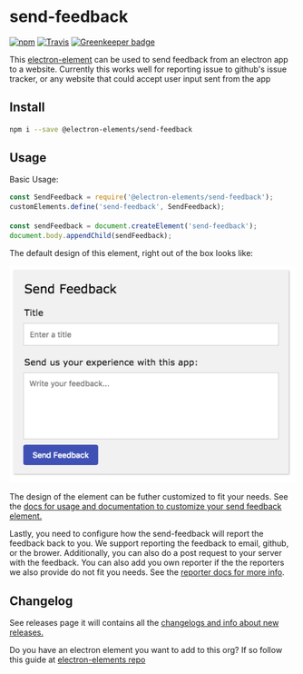 # send-feedback 
[![npm](https://img.shields.io/npm/v/@electron-elements/send-feedback.svg?style=flat-square)](https://npmjs.org/package/@electron-elements/send-feedback)
[![Travis](https://img.shields.io/travis/electron-elements/send-feedback.svg?style=flat-square)](https://travis-ci.org/electron-elements/send-feedback)
[![Greenkeeper badge](https://img.shields.io/badge/Greenkeeper-enabled-blue.svg?style=flat-square)](https://greenkeeper.io/)

This [electron-element](https://github.com/electron-elements/electron-elements#electron-elements) can be used to 
send feedback from an electron app to a website. Currently this works well for reporting 
issue to github's issue tracker, or any website that could accept user input sent from the app

## Install

```bash
npm i --save @electron-elements/send-feedback
```

## Usage

Basic Usage:
```javascript
const SendFeedback = require('@electron-elements/send-feedback');
customElements.define('send-feedback', SendFeedback);

const sendFeedback = document.createElement('send-feedback');
document.body.appendChild(sendFeedback);
```

The default design of this element, right out of the box looks like:
<p align="center">
  <img src="send-feedback.png" alt="send feedback design" />
</p>

The design of the element can be futher customized to fit your needs. See the [docs for usage and documentation to customize your send feedback element.](/docs)

Lastly, you need to configure how the send-feedback will report the feedback back to you. We support
reporting the feedback to email, github, or the brower. Additionally, you can also do a post request
to your server with the feedback. You can also add you own reporter if the the reporters we also provide
do not fit you needs. See the [reporter docs for more info](docs/reporters.md).

## Changelog

See releases page it will contains all the [changelogs and info about new releases.](https://github.com/electron-elements/send-feedback/releases) 

Do you have an electron element you want to add to this org? 
If so follow this guide at [electron-elements repo](https://github.com/electron-elements/electron-elements/blob/master/guides/add-an-electron-element-to-org.md)

